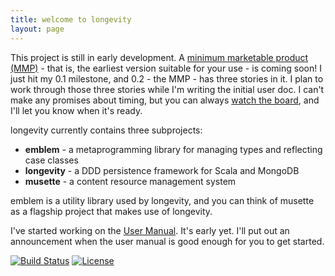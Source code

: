 ```yaml
---
title: welcome to longevity
layout: page
---
```


This project is still in early development. A [minimum marketable
product
(MMP)](http://www.romanpichler.com/blog/minimum-viable-product-and-minimal-marketable-product/)
\- that is, the earliest version suitable for your use - is coming soon! I just hit my 0.1 milestone,
and 0.2 - the MMP - has three stories in it. I plan to work through those three stories while I'm
writing the initial user doc. I can't make any promises about timing, but you can always [watch the board](https://www.pivotaltracker.com/n/projects/1231978), and I'll let you know when it's ready.

longevity currently contains three subprojects:

- **emblem** - a metaprogramming library for managing types and reflecting case classes
- **longevity** - a DDD persistence framework for Scala and MongoDB
- **musette** - a content resource management system

emblem is a utility library used by longevity, and you can think of
musette as a flagship project that makes use of longevity.

I've started working on the [User Manual](manual). It's early
yet. I'll put out an announcement when the user manual is good enough
for you to get started.

[![Build
Status](https://travis-ci.org/sullivan-/longevity.svg?branch=master)](https://travis-ci.org/sullivan-/longevity.svg)
[![License](http://img.shields.io/:license-Apache%202-brightgreen.svg)](http://www.apache.org/licenses/LICENSE-2.0.txt)
